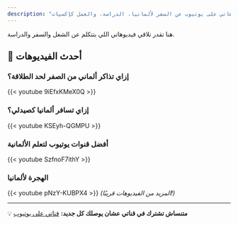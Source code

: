 ```yaml
---
description: "مجموعة من فيديوهاتي على يوتيوب عن السفر لألمانيا، الدراسة، والعمل كإكسپات."
---
```


هنا تقدر تلاقي فيديوهاتي اللي بتتكلم عن الشغل والسفر والدراسة.

## 📌 أحدث الفيديوهات

### إزاي تذاكر ألماني من الصفر لحد الطلاقة؟

{{< youtube 9iEfxKMeX0Q >}}

### إزاي تسافر ألمانيا كصيدلي؟

{{< youtube KSEyh-QGMPU >}}

### أفضل قنوات يوتيوب لتعلم الألمانية

{{< youtube SzfnoF7ithY >}}

### الهجرة لألمانيا

{{< youtube pNzY-KUBPX4 >}}
_(المزيد من الفيديوهات قريبًا!)_

---

💡 **متنساش تشترك في قناتي عشان يوصلك كل جديد:** [قناتي على يوتيوب](https://www.youtube.com/@MohamedAbouzidBio)
